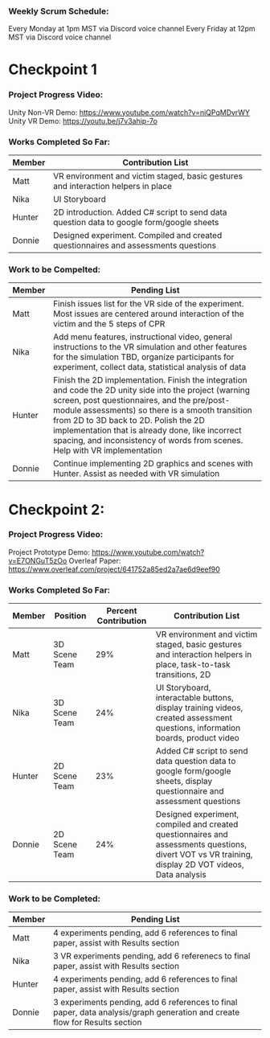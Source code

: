 ### Weekly Scrum Schedule:
Every Monday at 1pm MST via Discord voice channel
Every Friday at 12pm MST via Discord voice channel

# Checkpoint 1

### Project Progress Video:
Unity Non-VR Demo: https://www.youtube.com/watch?v=niQPqMDvrWY
Unity VR Demo: https://youtu.be/j7v3ahip-7o

### Works Completed So Far:
| Member | Contribution List |
| - | - |
| Matt | VR environment and victim staged, basic gestures and interaction helpers in place |
| Nika | UI Storyboard |
| Hunter | 2D introduction. Added C# script to send data question data to google form/google sheets | 
| Donnie | Designed experiment. Compiled and created questionnaires and assessments questions |

### Work to be Compelted:
| Member | Pending List |
| - | - |
| Matt | Finish issues list for the VR side of the experiment. Most issues are centered around interaction of the victim and the 5 steps of CPR |
| Nika | Add menu features, instructional video, general instructions to the VR simulation and other features for the simulation TBD, organize participants for experiment, collect data, statistical analysis of data |
| Hunter | Finish the 2D implementation. Finish the integration and code the 2D unity side into the project (warning screen, post questionnaires, and the pre/post-module assessments) so there is a smooth transition from 2D to 3D back to 2D. Polish the 2D implementation that is already done, like incorrect spacing, and inconsistency of words from scenes. Help with VR implementation |
| Donnie | Continue implementing 2D graphics and scenes with Hunter. Assist as needed with VR simulation |

# Checkpoint 2:
### Project Progress Video:
Project Prototype Demo: https://www.youtube.com/watch?v=E7ONGuT5zOo
Overleaf Paper: https://www.overleaf.com/project/641752a85ed2a7ae6d9eef90

### Works Completed So Far:
| Member |   Position    | Percent Contribution | Contribution List |
| --- | --- | --- | --- |
| Matt   | 3D Scene Team |         29%          | VR environment and victim staged, basic gestures and interaction helpers in place, task-to-task transitions, 2D | | formatting |
| Nika   | 3D Scene Team |         24%          | UI Storyboard, interactable buttons, display training videos, created assessment questions, information boards, product video |
| Hunter | 2D Scene Team |         23%          | Added C# script to send data question data to google form/google sheets, display questionnaire and assessment questions |
| Donnie | 2D Scene Team |         24%          | Designed experiment, compiled and created questionnaires and assessments questions, divert VOT vs VR training, display 2D VOT videos, Data analysis |

### Work to be Completed:
| Member | Pending List |
| - | - |
| Matt | 4 experiments pending, add 6 references to final paper, assist with Results section |
| Nika | 3 VR experiments pending, add 6 referenecs to final paper, assist with Results section |
| Hunter | 4 experiments pending, add 6 references to final paper, assist with Results section |
| Donnie | 3 experiments pending, add 6 references to final paper, data analysis/graph generation and create flow for Results section |

